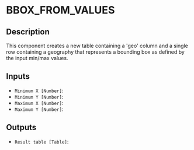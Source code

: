 
# BBOX_FROM_VALUES
## Description

 This component creates a new table containing a 'geo' column and a single row
 containing a geography that represents a bounding box as defined by the input min/max values.
 
## Inputs
* `Minimum X [Number]`: 
* `Minimum Y [Number]`: 
* `Maximum X [Number]`: 
* `Maximum Y [Number]`: 

## Outputs
* `Result table [Table]`: 
